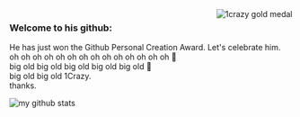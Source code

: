 <img align="right" src="https://i0.wp.com/biarri.com/wp-content/uploads/2014/03/medal-edelman-award.png?resize=80%2C80" alt="1crazy gold medal">

<!--
**1Crazy/1Crazy** is a ✨ _special_ ✨ repository because its `README.md` (this file) appears on your GitHub profile.

Here are some ideas to get you started:

- 🔭 I’m currently working on ...
- 🌱 I’m currently learning ...
- 👯 I’m looking to collaborate on ...
- 🤔 I’m looking for help with ...
- 💬 Ask me about ...
- 📫 How to reach me: ...
- 😄 Pronouns: ...
- ⚡ Fun fact: ...
-->
### Welcome to his github:

He has just won the Github Personal Creation Award. Let's celebrate him.
<br/>
oh oh oh oh oh oh oh oh oh oh oh oh oh oh 👋
<br/>
big old  big old  big old  big old  big old 👋
<br/>
big old big old 1Crazy.
<br/>
thanks.

![my github stats](https://github-readme-stats.vercel.app/api?username=1Crazy&show_icons=true&hide_border=true)
